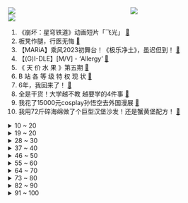<div >
	<a style="float:left;width:55%;" href = "https://github.com/anuraghazra/github-readme-stats">
	 <img src = "https://github-readme-stats.vercel.app/api?username=iuuuuuaena&theme=buefy&show_icons=true"/>
	</a>
	<a  style="float:right;width:45%" href = "https://github.com/anuraghazra/github-readme-stats">
	 <img  src="https://github-readme-stats.vercel.app/api/top-langs/?username=anuraghazra&layout=compact"/>
	</a>
	</div>

[![](https://img.shields.io/badge/jxd-@jxdgogogo.xyz-yellowgreen.svg)](https://www.jxdgogogo.xyz)<br>
1. 《崩坏：星穹铁道》动画短片「飞光」 [:link:](//www.bilibili.com/video/BV16g4y157Zc) <br>
2. 板凳作腿，行医无悔 [:link:](//www.bilibili.com/video/BV1Aa4y1V7es) <br>
3. 【MARiA】乘风2023初舞台！《极乐净土》，虽迟但到！ [:link:](//www.bilibili.com/video/BV1HM4y1b79Z) <br>
4. 【(G)I-DLE】[M/V] - ‘Allergy’ [:link:](//www.bilibili.com/video/BV1oL41187cU) <br>
5. 《 天 价 水 果 》第五期 [:link:](//www.bilibili.com/video/BV1Zg4y157KJ) <br>
6. B 站 各 等 级 特 权 现 状 [:link:](//www.bilibili.com/video/BV1Lo4y147Wi) <br>
7. 6年，我回来了！ [:link:](//www.bilibili.com/video/BV1da4y1g7Df) <br>
8. 全是干货！大学越不教 越要学的4件事 [:link:](//www.bilibili.com/video/BV1kz4y1a7AU) <br>
9. 我花了15000元cosplay孙悟空去外国漫展 [:link:](//www.bilibili.com/video/BV1Az4y187iE) <br>
10. 我用72斤碎海绵做了个巨型汉堡沙发！还是蟹黄堡配方！ [:link:](//www.bilibili.com/video/BV1DM4y1b7mz) <br>
<details>
<summary>10 ~ 20</summary>

11. 【龚琳娜】戏腔+吟唱+rap三重惊喜燃炸了！国家队演绎《什么是快乐星球》 [:link:](//www.bilibili.com/video/BV1ca4y1V7dy) <br>
12. 【极乐净土】时隔6年再挑战，美依礼芽冲啊！ [:link:](//www.bilibili.com/video/BV1NX4y1m7Dh) <br>
13. 男朋友送的挂画真的有被惊喜到了！能当装饰还能小夜灯 太美啦～ [:link:](//www.bilibili.com/video/BV1oX4y127bC) <br>
14. ⚡️“可是雪啊，埋进土里”⚡️ [:link:](//www.bilibili.com/video/BV1QX4y127jq) <br>
15. 淄博爆火一个月，喜忧参半的本地人 [:link:](//www.bilibili.com/video/BV1oX4y127NC) <br>
16. 《 只 要 是 日 语 就 画 风 突 变 》 [:link:](//www.bilibili.com/video/BV1xV4y1C7Xg) <br>
17. 如果臭卷宝是个人，那妈妈的号可能就没了！ [:link:](//www.bilibili.com/video/BV1ms4y1D7Jo) <br>
18. 让中日二次元合作带给内娱一点震撼！【中日双语双声道】周深&美依礼芽《极乐净土》“舞台混剪版”MV （钢镚小豆豆自制） [:link:](//www.bilibili.com/video/BV1Wm4y1h7FJ) <br>
19. 蟹粉狮子头一颗228元，曾经的中国第一高楼今天味道如何？【凭啥这么贵ep61-金陵饭店】 [:link:](//www.bilibili.com/video/BV1tz4y1a7Wa) <br>
</details>
<details>
<summary>19 ~ 20</summary>

20. 【4K60FPS】GARNiDELiA《极乐净土》经典现场！那个女人回来了！ [:link:](//www.bilibili.com/video/BV1QL41187Dt) <br>
21. 整蛊！女友让我拿人形快递社死…我用两米高的大猩猩全程拿捏她！ [:link:](//www.bilibili.com/video/BV17h4y1b7rc) <br>
22. “传统鬼畜当然要用传统曲目！” [:link:](//www.bilibili.com/video/BV1ds4y1D7g5) <br>
23. 钓鱼钓上变异怪鱼？San值狂掉！ [:link:](//www.bilibili.com/video/BV1EV4y1C755) <br>
24. 柏籽香，用八天了却一桩心事 [:link:](//www.bilibili.com/video/BV1gm4y1h7ak) <br>
25. 记录五一农村婚礼 [:link:](//www.bilibili.com/video/BV1FT41187bY) <br>
26. 【GIDLE】【中字】先行曲Allergy MV！ [:link:](//www.bilibili.com/video/BV1Gm4y1h7M6) <br>
27. 鸡函数 [:link:](//www.bilibili.com/video/BV1As4y1Q7DX) <br>
28. 【原神整活】卡维：时代变了！艾尔海森！ [:link:](//www.bilibili.com/video/BV11P41117aw) <br>
</details>
<details>
<summary>28 ~ 30</summary>

29. 你  能  么 ？ [:link:](//www.bilibili.com/video/BV1Gh41157Jm) <br>
30. (G)I-DLE回归先行曲Allergy MV公开 [:link:](//www.bilibili.com/video/BV1ih41157Aw) <br>
31. 【阿斗】首周突破4500万，Netflix收视最高的惊悚片！神秘怪物入侵，人类只要睁眼就会死！《蒙上你的眼》 [:link:](//www.bilibili.com/video/BV1Zk4y1j7LN) <br>
32. 37岁，终于有钱买保时捷... [:link:](//www.bilibili.com/video/BV1DT411b7bT) <br>
33. 只有确定探店合作，餐厅才能给够？不行的！今天咱们来一波反向探店！给老板上一课！ [:link:](//www.bilibili.com/video/BV1yV4y1C75G) <br>
34. 三个孩子向火车打招呼，却意外改变了家运！ [:link:](//www.bilibili.com/video/BV1No4y1V7YS) <br>
35. 露肤度低, 但回头率高! 163cm55kg 知性姐系 夏日通勤穿搭指南 [:link:](//www.bilibili.com/video/BV14o4y1c7xe) <br>
36. 钢铁侠内部豪华装修！鬼知道我做了多久这些细节！爆甲MK7 非HT模型模玩hottoys [:link:](//www.bilibili.com/video/BV1pc411K7um) <br>
37. 科目三：你 的 名 字 [:link:](//www.bilibili.com/video/BV1nm4y1h7Nq) <br>
</details>
<details>
<summary>37 ~ 40</summary>

38. 当我安利别人自己喜欢的零食时 [:link:](//www.bilibili.com/video/BV1rh411c7Vx) <br>
39. 泰式饭店 [:link:](//www.bilibili.com/video/BV1Dm4y1C71T) <br>
40. 可可利亚在星穹铁道就没受过这么大委屈！！ [:link:](//www.bilibili.com/video/BV1JM41137NE) <br>
41. 五四晚会的【冬日】另外个视角嘿嘿嘿 [:link:](//www.bilibili.com/video/BV1pT41187Bw) <br>
42. LOL，但是粒子水墨 [:link:](//www.bilibili.com/video/BV17z4y1875n) <br>
43. 火锅英雄。 [:link:](//www.bilibili.com/video/BV1Go4y14785) <br>
44. 【鬼谷闲谈】玉米：我已面目全非 但归来仍是王者 [:link:](//www.bilibili.com/video/BV1bs4y1g747) <br>
45. 血殇埃博拉，这种远古丧尸般的病毒，到底有多可怕？人如何被埃博拉溶解？【万物系列01】 [:link:](//www.bilibili.com/video/BV1mM4y1b7co) <br>
46. 【游戏众生相】传奇玩家：自证不朽的黑白人生 [:link:](//www.bilibili.com/video/BV1xo4y1c74F) <br>
</details>
<details>
<summary>46 ~ 50</summary>

47. 刘庸分享日常锻炼和饮食 [:link:](//www.bilibili.com/video/BV1ka4y1g74f) <br>
48. 你有经历过混乱的尺码带来的“身材焦虑”吗？看销冠如何破解！好身材的标准到底是什么呢？ [:link:](//www.bilibili.com/video/BV1JV4y1C7Ht) <br>
49. 【(G)I-DLE】(中字)“致渴望被关注不可自拔的你我”‘Allergy’ MV | I FEEL 非主打先行曲 [:link:](//www.bilibili.com/video/BV1CV4y1C7mB) <br>
50. 丢了2个礼拜的眼镜盒，终于找到了…… [:link:](//www.bilibili.com/video/BV1F24y1M729) <br>
51. 武 陵 猫 捕 鱼 为 业 ！ [:link:](//www.bilibili.com/video/BV1Ro4y1c7Cj) <br>
52. 课 堂 请 勿 对 对 子【泰裤辣专场】！！！ [:link:](//www.bilibili.com/video/BV1eo4y1x7KN) <br>
53. 【体测】你没上过的引体向上体育课 体测0-30超神之路 [:link:](//www.bilibili.com/video/BV1ZX4y1277G) <br>
54. 男人减速带之游戏武器现实版10 [:link:](//www.bilibili.com/video/BV1FM4y187yk) <br>
55. 犬来八荒 | 人总要拍一些别人不能理解但自己很爽的东西 [:link:](//www.bilibili.com/video/BV1sc411K7qQ) <br>
</details>
<details>
<summary>55 ~ 60</summary>

56. 逊清最美格格 [:link:](//www.bilibili.com/video/BV1Zg4y157kQ) <br>
57. 【文艺复兴·极乐净土】当我在全校面前…… [:link:](//www.bilibili.com/video/BV1rs4y137pE) <br>
58. 本来它会被我碾成猫饼的 [:link:](//www.bilibili.com/video/BV1Ez4y1a7Md) <br>
59. 头顶阴阳,脚踏八卦『打鬼：完结篇』 [:link:](//www.bilibili.com/video/BV1Qk4y1j7cv) <br>
60. 我喜欢声音好听的 [:link:](//www.bilibili.com/video/BV1eX4y127XT) <br>
61. 下雨了 快来我怀里躲雨 [:link:](//www.bilibili.com/video/BV1Ss4y1u77o) <br>
62. 什么鬼，《极乐净土》居然输给了《菠萝菠萝蜜》？ [:link:](//www.bilibili.com/video/BV1YP41117Rw) <br>
63. 骑行塔克拉玛干大沙漠，天气太热啦信号站边上露营，起锅烧油做饭吃 [:link:](//www.bilibili.com/video/BV1Jk4y177s6) <br>
64. 吵架教程 [:link:](//www.bilibili.com/video/BV1Ss4y1u7PR) <br>
</details>
<details>
<summary>64 ~ 70</summary>

65. 《我爱上早八》 [:link:](//www.bilibili.com/video/BV1Pg4y1L7XW) <br>
66. 全家想踏青 再配点野餐的炸串和烧烤 感觉把公园搬家里了 [:link:](//www.bilibili.com/video/BV1zk4y1j7Vn) <br>
67. 三人组决裂，主角团最大危机！经典网剧《灵魂摆渡》第二十五回《丰臣遗骸》 [:link:](//www.bilibili.com/video/BV1Fg4y1L7vy) <br>
68. 做了一个电动旋转的爆米花支架 [:link:](//www.bilibili.com/video/BV1SM4y1b7PX) <br>
69. 大佛每天流800次眼泪 [:link:](//www.bilibili.com/video/BV1Kc411K7ww) <br>
70. 从十年前的我和你变成了十年后的我们 [:link:](//www.bilibili.com/video/BV16s4y1u7e8) <br>
71. 亚洲人的自带午餐【Steven He】 [:link:](//www.bilibili.com/video/BV1924y1T7db) <br>
72. 谁 敢 来 喝 炊 事 员 的 奶 茶！！！ [:link:](//www.bilibili.com/video/BV12L411a7Bo) <br>
73. 【明日方舟】“孤星”CW-EX1~8平民全关卡低配攻略（含突袭）！操作轻松+语音详解的愉悦攻略！《明日方舟》|魔法Zc目录 [:link:](//www.bilibili.com/video/BV16k4y1j7yb) <br>
</details>
<details>
<summary>73 ~ 80</summary>

74. 爆笑又好哭！女儿婚礼上爸爸致辞飙金句，网友：最后一句是重点！ [:link:](//www.bilibili.com/video/BV1Fh41157tK) <br>
75. 高燃来袭！老年电竞队挑战南京Hero全纪录 [:link:](//www.bilibili.com/video/BV1Az4y187ub) <br>
76. STUDY WITH MIKU - part2 - [:link:](//www.bilibili.com/video/BV1924y1T7mV) <br>
77. 《一座酒楼》六个故事，你是哪一个？ [:link:](//www.bilibili.com/video/BV1Hc411K7VC) <br>
78. 注意看，她又说要减肥了 [:link:](//www.bilibili.com/video/BV1om4y1875i) <br>
79. 怎么真的有封号斗罗这种存在啊 [:link:](//www.bilibili.com/video/BV19s4y1D7fy) <br>
80. 被骂到关闭评论区！DC史诗级翻车，只因女主泰裤辣 [:link:](//www.bilibili.com/video/BV1Ca4y1g7iZ) <br>
81. 队友：防守一波！孙策：放手一搏！ [:link:](//www.bilibili.com/video/BV16o4y1c7ZT) <br>
82. 《校园乌蝇哥》：你动我一下，我马上躺在地下.. [:link:](//www.bilibili.com/video/BV1Pk4y177jh) <br>
</details>
<details>
<summary>82 ~ 90</summary>

83. 日行一善，千万别信这些乱七八糟的广告！ [:link:](//www.bilibili.com/video/BV1ZL41187H8) <br>
84. 剪纸里的中国，五千年传承！星穹中式美学，细节与彩蛋！ [:link:](//www.bilibili.com/video/BV1xh41157Qr) <br>
85. 细读经典：史上最强PUA！把悬念留到最后一分钟的杰作 [:link:](//www.bilibili.com/video/BV1iT41187H6) <br>
86. 把中华田园犬当宠物狗养，他会有什么变化呢 [:link:](//www.bilibili.com/video/BV1hm4y1h75c) <br>
87. 吴京+斯坦森！2023科幻动作大片《巨齿鲨2:深渊》首曝预告，巨型章鱼登场！内地定档8月4日 [:link:](//www.bilibili.com/video/BV14V4y1C75Z) <br>
88. 一道让印度人都绷不住的印度美食 [:link:](//www.bilibili.com/video/BV1wT41187LJ) <br>
89. 这个姐妹是真真真富婆！！！ [:link:](//www.bilibili.com/video/BV1ac411K7QS) <br>
90. 花钱这块还得是买衣服 [:link:](//www.bilibili.com/video/BV1pm4y1h7KD) <br>
91. 蒙古，正在失去战略平衡… [:link:](//www.bilibili.com/video/BV1CX4y127YX) <br>
</details>
<details>
<summary>91 ~ 100</summary>

92. 这居然是39年前的电影，至今还保持着国产战争电影最高分的成绩 [:link:](//www.bilibili.com/video/BV1JM4y1b7k2) <br>
93. 今天跟老唐搞个新疆美食派对！ [:link:](//www.bilibili.com/video/BV1hs4y1u7wK) <br>
94. 肥肠薯片太绝了！吃湘菜三碗饭是标配！ [:link:](//www.bilibili.com/video/BV1Ns4y1Q7Ve) <br>
95. 中文满级的日本女友，能否经住卧底考验？ [:link:](//www.bilibili.com/video/BV1Zk4y1j7XL) <br>
96. 阁下的临抱佛固然强，但如果我搬出《雪》呢？ [:link:](//www.bilibili.com/video/BV16s4y1D73i) <br>
97. 小鱼人：？？？ [:link:](//www.bilibili.com/video/BV1Aa4y1375F) <br>
98. 啊？是什么梗【梗指南】 [:link:](//www.bilibili.com/video/BV1Gm4y1h7DX) <br>
99. 15套妆造，套套出圈，我愿称之为演员和造型师的双赢【叶冰裳/天欢/妺女】 [:link:](//www.bilibili.com/video/BV1LL411h7du) <br>
100. 桑博配音本人来喽 [:link:](//www.bilibili.com/video/BV19M41137PH) <br>
</details>
